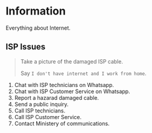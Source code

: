 # Information

Everything about Internet.

## ISP Issues

> Take a picture of the damaged ISP cable.
>
> Say `I don't have internet and I work from home`.

1. Chat with ISP technicians on Whatsapp.
1. Chat with ISP Customer Service on Whatsapp.
1. Report a hazarad damaged cable.
1. Send a public inquiry.
1. Call ISP technicians.
1. Call ISP Customer Service.
1. Contact Ministery of communications.
